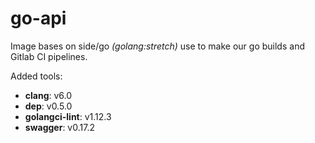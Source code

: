 # go-api

Image bases on side/go _(golang:stretch)_ use to make our go builds and Gitlab CI pipelines.

Added tools:

- **clang**: v6.0
- **dep**: v0.5.0
- **golangci-lint**: v1.12.3
- **swagger**: v0.17.2